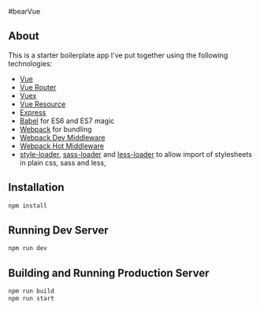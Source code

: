 #bearVue

## About

This is a starter boilerplate app I've put together using the following technologies:

* [Vue](https://github.com/vuejs/vue)
* [Vue Router](https://github.com/vuejs/vue-router)
* [Vuex](https://github.com/vuejs/vuex)
* [Vue Resource](https://github.com/vuejs/vue-resource)
* [Express](http://expressjs.com)
* [Babel](http://babeljs.io) for ES6 and ES7 magic
* [Webpack](http://webpack.github.io) for bundling
* [Webpack Dev Middleware](http://webpack.github.io/docs/webpack-dev-middleware.html)
* [Webpack Hot Middleware](https://github.com/glenjamin/webpack-hot-middleware)
* [style-loader](https://github.com/webpack/style-loader), [sass-loader](https://github.com/jtangelder/sass-loader) and [less-loader](https://github.com/webpack/less-loader) to allow import of stylesheets in plain css, sass and less,

## Installation

```bash
npm install
```

## Running Dev Server

```bash
npm run dev
```

## Building and Running Production Server

```bash
npm run build
npm run start
```
